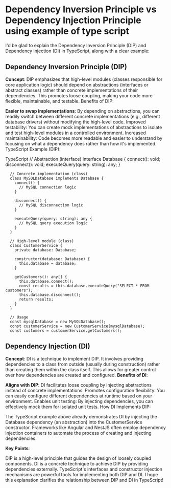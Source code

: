 # Dependency Inversion Principle vs Dependency Injection Principle using example of type script

I'd be glad to explain the Dependency Inversion Principle (DIP) and Dependency Injection (DI) in TypeScript, along with a clear example:

## Dependency Inversion Principle (DIP)

**Concept**: DIP emphasizes that high-level modules (classes responsible for core application logic) should depend on abstractions (interfaces or abstract classes) rather than concrete implementations of their dependencies. This promotes loose coupling, making your code more flexible, maintainable, and testable.
Benefits of DIP:

**Easier to swap implementations**: By depending on abstractions, you can readily switch between different concrete implementations (e.g., different database drivers) without modifying the high-level code.
Improved testability: You can create mock implementations of abstractions to isolate and test high-level modules in a controlled environment.
Increased maintainability: Code becomes more readable and easier to understand by focusing on what a dependency does rather than how it's implemented.
TypeScript Example (DIP):

TypeScript
      // Abstraction (interface)
      interface Database {
        connect(): void;
        disconnect(): void;
        executeQuery(query: string): any;
      }
      
      // Concrete implementation (class)
      class MySQLDatabase implements Database {
        connect() {
          // MySQL connection logic
        }
      
        disconnect() {
          // MySQL disconnection logic
        }
      
        executeQuery(query: string): any {
          // MySQL query execution logic
        }
      }
      
      // High-level module (class)
      class CustomerService {
        private database: Database;
      
        constructor(database: Database) {
          this.database = database;
        }
      
        getCustomers(): any[] {
          this.database.connect();
          const results = this.database.executeQuery("SELECT * FROM customers");
          this.database.disconnect();
          return results;
        }
      }
      
      // Usage
      const mysqlDatabase = new MySQLDatabase();
      const customerService = new CustomerService(mysqlDatabase);
      const customers = customerService.getCustomers();

## Dependency Injection (DI)

**Concept**: DI is a technique to implement DIP. It involves providing dependencies to a class from outside (usually during construction) rather than creating them within the class itself. This allows for greater control over how dependencies are created and configured.
**Benefits of DI**:

**Aligns with DIP**: DI facilitates loose coupling by injecting abstractions instead of concrete implementations.
Promotes configuration flexibility: You can easily configure different dependencies at runtime based on your environment.
Enables unit testing: By injecting dependencies, you can effectively mock them for isolated unit tests.
How DI Implements DIP:

The TypeScript example above already demonstrates DI by injecting the Database dependency (an abstraction) into the CustomerService constructor. Frameworks like Angular and NestJS often employ dependency injection containers to automate the process of creating and injecting dependencies.

**Key Points**:

DIP is a high-level principle that guides the design of loosely coupled components.
DI is a concrete technique to achieve DIP by providing dependencies externally.
TypeScript's interfaces and constructor injection mechanisms are powerful tools for implementing both DIP and DI.
I hope this explanation clarifies the relationship between DIP and DI in TypeScript!
